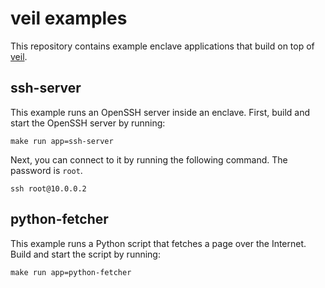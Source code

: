# veil examples

This repository contains example enclave applications that build on top of
[veil](https://github.com/Amnesic-Systems/veil).

## ssh-server

This example runs an OpenSSH server inside an enclave.
First, build and start the OpenSSH server by running:

```
make run app=ssh-server
```

Next, you can connect to it by running the following command.
The password is `root`.
```
ssh root@10.0.0.2
```

## python-fetcher

This example runs a Python script that fetches a page over the Internet.
Build and start the script by running:

```
make run app=python-fetcher
```